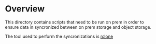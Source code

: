 # Overview

This directory contains scripts that need to be run on prem in order to ensure data
in syncronized between on prem storage and object storage.

The tool used to perform the syncronizations is [rclone](https://rclone.org)

